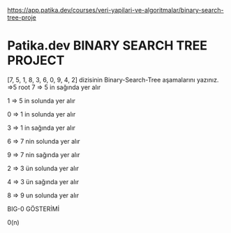 https://app.patika.dev/courses/veri-yapilari-ve-algoritmalar/binary-search-tree-proje

# Patika.dev BINARY SEARCH TREE PROJECT
[7, 5, 1, 8, 3, 6, 0, 9, 4, 2] dizisinin Binary-Search-Tree aşamalarını yazınız.
=>5 root
7 => 5 in sağında yer alır

1 => 5 in solunda yer alır


0 => 1 in solunda yer alır

3 => 1 in sağında yer alır

6 => 7 nin solunda yer alır

9 => 7 nin sağında yer alır


2 => 3 ün solunda yer alır

4 => 3 ün sağında yer alır

8 => 9 un solunda yer alır


BIG-0 GÖSTERİMİ

0(n)
